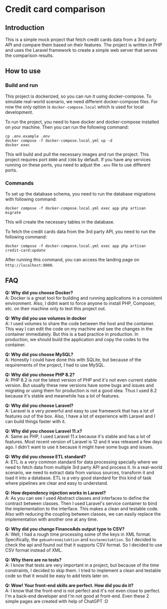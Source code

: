 # Credit card comparison
## Introduction
This is a simple mock project that fetch credit cards data from a 3rd party API and compare them based on their features. 
The project is written in PHP and uses the Laravel framework to create a simple web server that serves the comparison results. 

## How to use
### Build and run
This project is dockerized, so you can run it using docker-compose. To simulate real-world scenario, we need different 
docker-compose files. For now the only option is `docker-compose.local` which is used for local development.

To run the project, you need to have docker and docker-compose installed on your machine. Then you can run the following command:
```shell
cp .env.example .env
docker compose -f docker-compose.local.yml up -d
docker exec
```
This will build and pull the necessary images and run the project. This project requires port `8000` and `3306` by default.
If you have any services running on these ports, you need to adjust the `.env` file to use different ports.
### Commands
To set up the database schema, you need to run the database migrations with following command:
```shell
docker compose -f docker-compose.local.yml exec app php artisan migrate
```
This will create the necessary tables in the database.

To fetch the credit cards data from the 3rd party API, you need to run the following command:
```shell
docker compose -f docker-compose.local.yml exec app php artisan credit-card:update
```
After running this command, you can access the landing page on `http://localhost:8000`.

## FAQ
**Q: Why did you choose Docker?**<br>
A: Docker is a great tool for building and running applications in a consistent environment. 
Also, I didnt want to force anyone to install PHP, Composer, etc. on their machine only to test this project out.

**Q: Why did you use volumes in docker**<br>
A: I used volumes to share the code between the host and the container. This way I can edit the code on my machine and 
see the changes in the container immediately. But this is a bad practice in production. In production, we should build the
application and copy the codes to the container.

**Q: Why did you choose MySQL?**<br>
A: Honestly I could have done this with SQLite, but because of the requirements of the project, I had to use MySQL.

**Q: Why did you choose PHP 8.2?**<br>
A: PHP 8.2 is _not_ the latest version of PHP and it's _not_ even current stable version. But usually these
new versions have some bugs and issues and migrating or using them for production is not a good idea. 
Thus I used 8.2 because it's stable and meanwhile has a lot of features.

**Q: Why did you choose Laravel?**<br>
A: Laravel is a very powerful and easy to use framework that has a lot of features out of the box.
Also, I have a lot of experience with Laravel and I can build things faster with it.

**Q: Why did you choose Laravel 11.x?**<br>
A: Same as PHP, I used Laravel 11.x because it's stable and has a lot of features. Most recent version of Laravel is 12 
and it was released a few days ago. I didn't want to use it because it might have some bugs and issues.

**Q: Why did you choose ETL standard?**<br>
A: ETL is a very common standard for data processing specially where we need to fetch data from multiple 3rd party API and process it.
In a real-world scenario, we need to extract data from various sources, transform it and load it into a database.
ETL is a very good standard for this kind of task where pipelines are clear and easy to understand.

**Q: How dependency injection works in Laravel?**<br>
A: As you can see I used Abstract classes and interfaces to define the contract between classes. 
Then I used Laravel's service container to bind the implementation to the interface. This makes a clean and testable code.
Also with reducing the coupling between classes, we can easily replace the implementation with another one at any time.

**Q: Why did you change FinanceAds output type to CSV?**<br>
A: Well, I had a rough time processing some of the keys in XML format. Specifically, the `gebuehrenmitaktion` and `kostenmitaktion`.
So I decided to check the api and found out that it supports CSV format. So I decided to use CSV format instead of XML.

**Q: Why there are no tests?**<br>
A: I know that tests are very important in a project, but because of the time constraints, I decided to skip them. 
I tried to implement a clean and testable code so that it would be easy to add tests later on.

**Q: Wow! Your front-end skills are perfect. How did you do it?**<br>
A: I know that the front-end is not perfect and it's not even close to perfect. 
I'm a back-end developer and I'm not good at front-end. Even these 2 simple pages are created with help of ChatGPT :D
